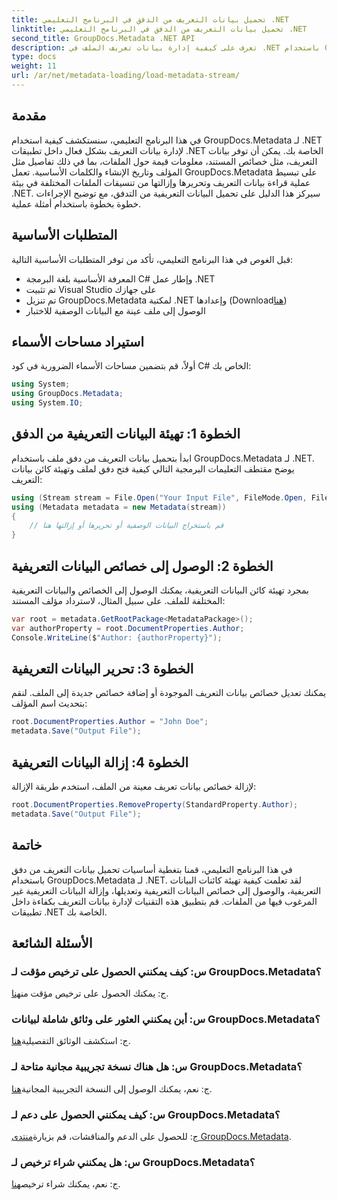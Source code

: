 ```yaml
---
title: تحميل بيانات التعريف من الدفق في البرنامج التعليمي .NET
linktitle: تحميل بيانات التعريف من الدفق في البرنامج التعليمي .NET
second_title: GroupDocs.Metadata .NET API
description: تعرف على كيفية إدارة بيانات تعريف الملف في .NET باستخدام GroupDocs.Metadata. دليل خطوة بخطوة لتحميل البيانات التعريفية وتحريرها وإزالتها من التدفقات.
type: docs
weight: 11
url: /ar/net/metadata-loading/load-metadata-stream/
---
```

## مقدمة
في هذا البرنامج التعليمي، سنستكشف كيفية استخدام GroupDocs.Metadata لـ .NET لإدارة بيانات التعريف بشكل فعال داخل تطبيقات .NET الخاصة بك. يمكن أن توفر بيانات التعريف، مثل خصائص المستند، معلومات قيمة حول الملفات، بما في ذلك تفاصيل مثل المؤلف وتاريخ الإنشاء والكلمات الأساسية. تعمل GroupDocs.Metadata على تبسيط عملية قراءة بيانات التعريف وتحريرها وإزالتها من تنسيقات الملفات المختلفة في بيئة .NET. سيركز هذا الدليل على تحميل البيانات التعريفية من التدفق، مع توضيح الإجراءات خطوة بخطوة باستخدام أمثلة عملية.
## المتطلبات الأساسية
قبل الغوص في هذا البرنامج التعليمي، تأكد من توفر المتطلبات الأساسية التالية:
- المعرفة الأساسية بلغة البرمجة C# وإطار عمل .NET
- تم تثبيت Visual Studio على جهازك
-  تم تنزيل GroupDocs.Metadata لمكتبة .NET وإعدادها (Download[هنا](https://releases.groupdocs.com/metadata/net/))
- الوصول إلى ملف عينة مع البيانات الوصفية للاختبار

## استيراد مساحات الأسماء
أولاً، قم بتضمين مساحات الأسماء الضرورية في كود C# الخاص بك:
```csharp
using System;
using GroupDocs.Metadata;
using System.IO;
```
## الخطوة 1: تهيئة البيانات التعريفية من الدفق
ابدأ بتحميل بيانات التعريف من دفق ملف باستخدام GroupDocs.Metadata لـ .NET. يوضح مقتطف التعليمات البرمجية التالي كيفية فتح دفق لملف وتهيئة كائن بيانات التعريف:

```csharp
using (Stream stream = File.Open("Your Input File", FileMode.Open, FileAccess.ReadWrite))
using (Metadata metadata = new Metadata(stream))
{
    // قم باستخراج البيانات الوصفية أو تحريرها أو إزالتها هنا
}
```
## الخطوة 2: الوصول إلى خصائص البيانات التعريفية
بمجرد تهيئة كائن البيانات التعريفية، يمكنك الوصول إلى الخصائص والبيانات التعريفية المختلفة للملف. على سبيل المثال، لاسترداد مؤلف المستند:

```csharp
var root = metadata.GetRootPackage<MetadataPackage>();
var authorProperty = root.DocumentProperties.Author;
Console.WriteLine($"Author: {authorProperty}");
```
## الخطوة 3: تحرير البيانات التعريفية
يمكنك تعديل خصائص بيانات التعريف الموجودة أو إضافة خصائص جديدة إلى الملف. لنقم بتحديث اسم المؤلف:

```csharp
root.DocumentProperties.Author = "John Doe";
metadata.Save("Output File");
```
## الخطوة 4: إزالة البيانات التعريفية
لإزالة خصائص بيانات تعريف معينة من الملف، استخدم طريقة الإزالة:

```csharp
root.DocumentProperties.RemoveProperty(StandardProperty.Author);
metadata.Save("Output File");
```

## خاتمة
في هذا البرنامج التعليمي، قمنا بتغطية أساسيات تحميل بيانات التعريف من دفق باستخدام GroupDocs.Metadata لـ .NET. لقد تعلمت كيفية تهيئة كائنات البيانات التعريفية، والوصول إلى خصائص البيانات التعريفية وتعديلها، وإزالة البيانات التعريفية غير المرغوب فيها من الملفات. قم بتطبيق هذه التقنيات لإدارة بيانات التعريف بكفاءة داخل تطبيقات .NET الخاصة بك.

## الأسئلة الشائعة
### س: كيف يمكنني الحصول على ترخيص مؤقت لـ GroupDocs.Metadata؟
 ج: يمكنك الحصول على ترخيص مؤقت من[هنا](https://purchase.groupdocs.com/temporary-license/).
### س: أين يمكنني العثور على وثائق شاملة لبيانات GroupDocs.Metadata؟
 ج: استكشف الوثائق التفصيلية[هنا](https://reference.groupdocs.com/metadata/net/).
### س: هل هناك نسخة تجريبية مجانية متاحة لـ GroupDocs.Metadata؟
 ج: نعم، يمكنك الوصول إلى النسخة التجريبية المجانية[هنا](https://releases.groupdocs.com/).
### س: كيف يمكنني الحصول على دعم لـ GroupDocs.Metadata؟
 ج: للحصول على الدعم والمناقشات، قم بزيارة[منتدى GroupDocs.Metadata](https://forum.groupdocs.com/c/metadata/14).
### س: هل يمكنني شراء ترخيص لـ GroupDocs.Metadata؟
 ج: نعم، يمكنك شراء ترخيص[هنا](https://purchase.groupdocs.com/buy).